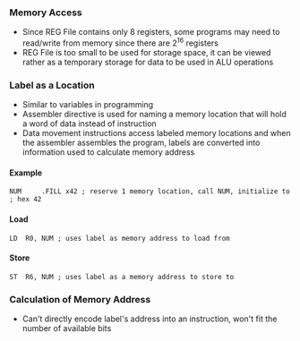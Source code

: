 ### Memory Access
- Since REG File contains only 8 registers, some programs may need to read/write from memory since there are $2^{16}$ registers
- REG File is too small to be used for storage space, it can be viewed rather as a temporary storage for data to be used in ALU operations


### Label as a Location
- Similar to variables in programming
- Assembler directive is used for naming a memory location that will hold a word of data instead of instruction
- Data movement instructions access labeled memory locations and when the assembler assembles the program, labels are converted into information used to calculate memory address
#### Example
```
NUM     .FILL x42 ; reserve 1 memory location, call NUM, initialize to                     ; hex 42
```
#### Load
```
LD  R0, NUM ; uses label as memory address to load from
```
#### Store
```
ST  R6, NUM ; uses label as a memory address to store to
```


### Calculation of Memory Address
- Can't directly encode label's address into an instruction, won't fit the number of available bits
